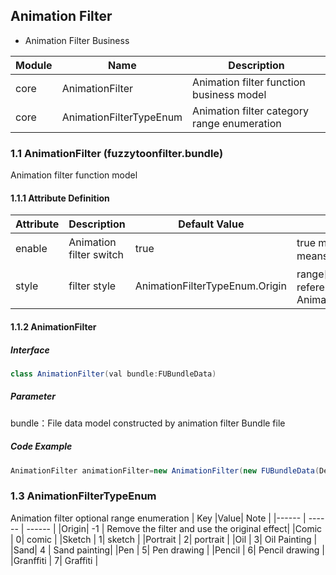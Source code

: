 ## Animation Filter

- Animation Filter Business

| Module | Name                    | Description                                 |
|--------|-------------------------|---------------------------------------------|
| core   | AnimationFilter         | Animation filter function business model    |
| core   | AnimationFilterTypeEnum | Animation filter category range enumeration |

### 1.1 AnimationFilter (fuzzytoonfilter.bundle)

Animation filter function model

#### 1.1.1 Attribute Definition

| Attribute | Description             | Default Value                  | Note                                                 |
|-----------|-------------------------|--------------------------------|------------------------------------------------------|
| enable    | Animation filter switch | true                           | true means on，false means off                        |
| style     | filter style            | AnimationFilterTypeEnum.Origin | range[-1~7]，range reference: AnimationFilterTypeEnum |

#### 1.1.2 AnimationFilter

##### Interface

```java
class AnimationFilter(val bundle:FUBundleData)
```

##### Parameter

bundle：File data model constructed by animation filter Bundle file

##### Code Example

```java
AnimationFilter animationFilter=new AnimationFilter(new FUBundleData(DemoConfig.BUNDLE_ANIMATION_FILTER));
```

### 1.3  AnimationFilterTypeEnum

Animation filter optional range enumeration
| Key |Value| Note |
|------ | ------ | ------ |
|Origin| -1 | Remove the filter and use the original effect|
|Comic | 0| comic |
|Sketch | 1| sketch |
|Portrait | 2| portrait |
|Oil | 3| Oil Painting |
|Sand| 4 | Sand painting|
|Pen | 5| Pen drawing |
|Pencil | 6| Pencil drawing |
|Granffiti | 7| Graffiti |


